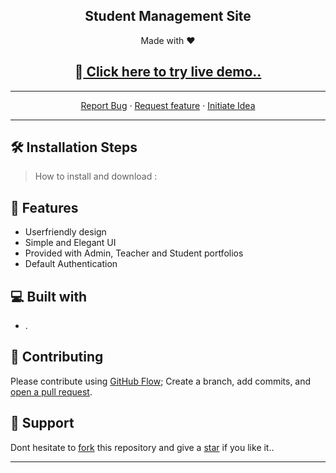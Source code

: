  **<h2 align="center">Student Management Site</h2>**
<p align="center">
Made with ❤️
</p>

**<h2 align="center">  🚀<a href="https://student-management-site.herokuapp.com/" target='_blank'> Click here to try live demo.. </a></h2>**

</p>

<hr>

<p align="center">
    <a href="https://github.com/ursmaheshj/Student_Management/issues/new/choose" target="blank">Report Bug</a>
    ·
    <a href="https://github.com/ursmaheshj/Student_Management/issues/new/choose" target="blank">Request feature</a>
    ·
    <a href="https://github.com/ursmaheshj/Student_Management/issues/new/choose" target="blank">Initiate Idea</a>
</p>
<hr>

## 🛠️ Installation Steps 

 > How to install and download :
 

## 🧐 Features
- Userfriendly design
- Simple and Elegant UI
- Provided with Admin, Teacher and Student portfolios
- Default Authentication

## 💻 Built with
- .

## 🍰 Contributing

Please contribute using [GitHub Flow](https://guides.github.com/introduction/flow); Create a branch, add commits, and [open a pull request](https://github.com/ursmaheshj/Student_Management/compare).

## 🙏 Support
Dont hesitate to [fork](https://github.com/login?return_to=%2Fursmaheshj%2Student_Management) this repository and give a [star](https://github.com/login?return_to=%2Fursmaheshj%2FStudent_Management) if you like it..

<hr>
